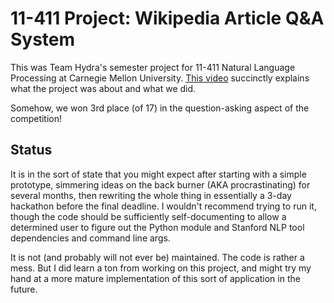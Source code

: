 # 11-411 Project: Wikipedia Article Q&A System

This was Team Hydra's semester project for 11-411 Natural Language Processing
at Carnegie Mellon University. [This
video](http://www.youtube.com/watch?v=ujsDOPfgnbk) succinctly explains what
the project was about and what we did.

Somehow, we won 3rd place (of 17) in the question-asking aspect of the
competition!

## Status

It is in the sort of state that you might expect after starting with a simple
prototype, simmering ideas on the back burner (AKA procrastinating) for several
months, then rewriting the whole thing in essentially a 3-day hackathon before
the final deadline. I wouldn't recommend trying to run it, though the code
should be sufficiently self-documenting to allow a determined user to figure
out the Python module and Stanford NLP tool dependencies and command line args.

It is not (and probably will not ever be) maintained. The code is rather a
mess. But I did learn a ton from working on this project, and might try my hand
at a more mature implementation of this sort of application in the future.
